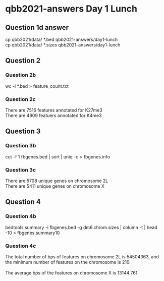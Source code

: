 # qbb2021-answers Day 1 Lunch
## Question 1d answer
cp qbb2021/data/ *.bed qbb2021-answers/day1-lunch <br/>
cp qbb2021/data/ *.sizes qbb2021-answers/day1-lunch

## Question 2
### Question 2b
wc -l *.bed > feature_count.txt

### Question 2c
There are 7516 features annotated for K27me3 <br/>
There are 4909 featuers annotated for K4me3

## Question 3
### Question 3b
cut -f 1 fbgenes.bed | sort | uniq -c > fbgenes.info

### Question 3c
There are 5708 unique genes on chromosome 2L <br/>
There are 5411 unique genes on chromosome X

## Question 4
### Question 4b
bedtools summary -i fbgenes.bed -g dm6.chrom.sizes | column -t | head -10 > fbgenes.summary10

### Question 4c
The total number of bps of features on chromosome 2L is 54504363, and the minimum number of features on the chromosome is 210. <br/><br/>
The average bps of the features on chromosome X is 13144.761
